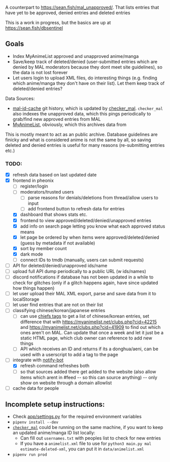 A counterpart to <https://sean.fish/mal_unapproved/>. That lists entries that have yet to be approved, denied entries and deleted entries

This is a work in progress, but the basics are up at <https://sean.fish/dbsentinel>

## Goals

- Index MyAnimeList approved and unapproved anime/manga
- Save/keep track of deleted/denied (user-submitted entries which are denied by MAL moderators because they dont meet site guidelines), so the data is not lost forever
- Let users login to upload XML files, do interesting things (e.g. finding which anime/manga they don't have on their list). Let them keep track of deleted/denied entries?

Data Sources:

- [mal-id-cache](https://github.com/seanbreckenridge/mal-id-cache) git history, which is updated by [checker_mal](https://github.com/Hiyori-API/checker_mal). `checker_mal` also indexes the unapproved data, which this pings periodically to grab/find new approved entries from MAL
- [MyAnimeList](https://myanimelist.net/), obviously, which this archives data from

This is mostly meant to act as an public archive. Database guidelines are finicky and what is considered anime is not the same by all, so saving deleted and denied entries is useful for many reasons (re-submitting entries etc.)

### TODO:

- [x] refresh data based on last updated date
- [x] frontend in pheonix
  - [ ] register/login
  - [ ] moderators/trusted users
    - [ ] parse reasons for denials/deletions from thread/allow users to input
    - [ ] add frontend button to refresh data for entries
  - [x] dashboard that shows stats etc.
  - [x] frontend to view approved/deleted/denied/unapproved entries
  - [x] add info on search page letting you know what each approved status means
  - [x] let page be ordered by when items were approved/deleted/denied (guess by metadata if not available)
  - [x] sort by member count
  - [x] dark mode
  - [ ] connect IDs to tmdb (manually, users can submit requests)
- [ ] API for deleted/denied/unapproved ids/name
- [ ] upload full API dump periodically to a public URL (w ids/names)
- [ ] discord notifications if database has not been updated in a while to check for glitches (only if a glitch happens again, have since updated how things happen)
- [ ] let user upload their MAL XML export, parse and save data from it to localStorage
- [ ] let user find entries that are not on their list
- [ ] classifying chinese/korean/japanese entries
    - [ ] can use [chiefs tags](https://myanimelist.net/blog/MasterDChief) to get a list of chinese/korean entries, set difference that with <https://myanimelist.net/clubs.php?cid=42215> and <https://myanimelist.net/clubs.php?cid=41909> to find out which ones aren't on MAL. Can update that once a week and let it just be a static HTML page, which club owner can reference to add new things
    - [ ] API which receives an ID and returns if its a donghua/aeni, can be used with a userscript to add a tag to the page
- [ ] integrate with [notify-bot](https://github.com/seanbreckenridge/mal-notify-bot)
    - [x] refresh command refreshes both
    - [ ] so that sources added there get added to the website (also allow items which arent in #feed -- so this can source anything) -- only show on website through a domain allowlist
- [ ] cache data for people

## Incomplete setup instructions:

- Check [app/settings.py](app/settings.py) for the required environment variables
- `pipenv install --dev`
- [`checker_mal`](https://github.com/Hiyori-API/checker_mal) could be running on the same machine, if you want to keep an updated anime/manga ID list locally:
  - Can fill out `usernames.txt` with peoples list to check for new entries
  - If you have a `animelist.xml` file to use for `python3 main.py mal estimate-deleted-xml`, you can put it in `data/animelist.xml`
- `pipenv run prod`
